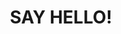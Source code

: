 ---
title : "SAY HELLO!"
bg_image: "images/backgrounds/contact-us-bg.jpg"
form_action: "https://api.formcake.com/api/form/0d18e489-8207-4c91-b8cd-4ecd9acd07f7/submission" # works with https://formspree
name: "Name"
email: "Email"
message: "Message"
submit: "Submit"


# custom style
custom_class: "" 
custom_attributes: "" 
custom_css: ""
---
